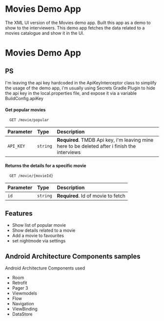 
# Movies Demo App

The XML UI version of the Movies demo app. 
Built this app as a demo to show to the interviewers. 
This demo app fetches the data related to a movies catalogue and show it in the UI.

# Movies Demo App

## PS
I'm leaving the api key hardcoded in the ApiKeyInterceptor class to simplify the usage of the demo app, i'm usually using Secrets Gradle Plugin to hide the api key in the local.properties file, and expose it via a variable BuildConfig.apiKey 

#### Get popular movies

```http
  GET /movie/popular
```

| Parameter | Type     | Description                |
| :-------- | :------- | :------------------------- |
| `API_KEY` | `string` | **Required**. TMDB Api key, i'm leaving mine here to be deleted after i finish the interviews|

#### Returns the details for a specific movie

```http
  GET /movie/{movieId}
```

| Parameter | Type     | Description                       |
| :-------- | :------- | :-------------------------------- |
| `id`      | `string` | **Required**. Id of movie to fetch |

## Features

- Show list of popular movie
- Show details related to a movie
- Add a movie to favourites 
- set nightmode via settings



## Android Architecture Components samples

Android Architecture Components used
- Room
- Retrofit
- Pager 3 
- Viewmodels
- Flow 
- Navigation
- ViewBinding 
- DataStore
